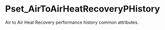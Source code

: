 # Pset_AirToAirHeatRecoveryPHistory

Air to Air Heat Recovery performance history common attributes.<!-- end of definition -->
